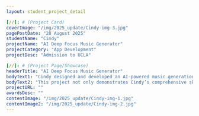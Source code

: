 ```yaml
---
layout: student_project_detail

[//]: # (Project Card)
coverImage: "/img/2025_update/Cindy-img-3.jpg"
pagePostDate: "28 August 2025"
studentName: "Cindy"
projectName: "AI Deep Focus Music Generator"
projectCategory: "App Development"
projectDesc: "Admission to UCLA"

[//]: # (Project Page/Showcase)
headerTitle: "AI Deep Focus Music Generator"
bodyText1: "Cindy designed and developed an AI-powered music generation system capable of automatically creating “Deep Focus Music” to support learning and working. By combining AI music generation models with user demand analysis, the system can dynamically adjust the music according to different study durations and focus rhythms, effectively enhancing concentration and productivity."
bodyText2: "This project not only demonstrates Cindy’s comprehensive skills in programming, AI application, and creative practice, but also highlights her ability to integrate technology with everyday life scenarios. Through AI-assisted music creation, Cindy discovered an innovative way to make study sessions more efficient. With this outstanding achievement, she successfully earned an admission offer from UCLA."
projectURL: ""
awardsDesc: ""
contentImage: "/img/2025_update/Cindy-img-1.jpg"
contentImage2: "/img/2025_update/Cindy-img-2.jpg"
---
```

